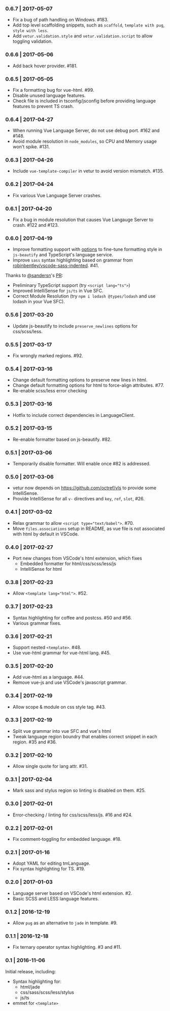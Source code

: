 ### 0.6.7 | 2017-05-07

- Fix a bug of path handling on Windows. #183.
- Add top level scaffolding snippets, such as `scaffold`, `template with pug`, `style with less`.
- Add `vetur.validation.style` and `vetur.validation.script` to allow toggling validation.

### 0.6.6 | 2017-05-06

- Add back hover provider. #181.

### 0.6.5 | 2017-05-05

- Fix a formatting bug for vue-html. #99.
- Disable unused language features.
- Check file is included in tsconfig/jsconfig before providing language features to prevent TS crash.

### 0.6.4 | 2017-04-27

- When running Vue Language Server, do not use debug port. #162 and #148.
- Avoid module resolution in `node_modules`, so CPU and Memory usage won't spike. #131.

### 0.6.3 | 2017-04-26

- Include `vue-template-compiler` in vetur to avoid version mismatch. #135.

### 0.6.2 | 2017-04-24

- Fix various Vue Language Server crashes.

### 0.6.1 | 2017-04-20

- Fix a bug in module resolution that causes Vue Langauge Server to crash. #122 and #123.

### 0.6.0 | 2017-04-19

- Improve formatting support with [options](https://github.com/octref/vetur/blob/master/docs/formatting.md) to fine-tune formatting style in `js-beautify` and TypeScript's language service.
- Improve `sass` syntax highlighting based on grammar from [robinbentley/vscode-sass-indented](https://github.com/robinbentley/vscode-sass-indented). #41.

Thanks to [@sandersn](https://github.com/sandersn)'s [PR](https://github.com/octref/vetur/pull/94):
- Preliminary TypeScript support (try `<script lang="ts">`)
- Improved IntelliSense for `js/ts` in Vue SFC.
- Correct Module Resolution (try `npm i lodash @types/lodash` and use lodash in your Vue SFC).

### 0.5.6 | 2017-03-20

- Update js-beautify to include `preserve_newlines` options for css/scss/less.

### 0.5.5 | 2017-03-17

- Fix wrongly marked regions. #92.

### 0.5.4 | 2017-03-16

- Change default formatting options to preserve new lines in html.
- Change default formatting options for html to force-align attributes. #77.
- Re-enable scss/less error checking

### 0.5.3 | 2017-03-16

- Hotfix to include correct dependencies in LanguageClient.

### 0.5.2 | 2017-03-15

- Re-enable formatter based on js-beautify. #82.

### 0.5.1 | 2017-03-06

- Temporarily disable formatter. Will enable once #82 is addressed.

### 0.5.0 | 2017-03-06

- vetur now depends on https://github.com/octref/vls to provide some IntelliSense.
- Provide IntelliSense for all `v-` directives and `key`, `ref`, `slot`, #26.

### 0.4.1 | 2017-03-02

- Relax grammar to allow `<script type="text/babel">`. #70.
- Move `files.associations` setup in README, as vue file is not associated with html by default in VSCode.

### 0.4.0 | 2017-02-27

- Port new changes from VSCode's html extension, which fixes
  - Embedded formatter for html/css/scss/less/js
  - IntelliSense for html

### 0.3.8 | 2017-02-23

- Allow `<template lang="html">`. #52.

### 0.3.7 | 2017-02-23

- Syntax highlighting for coffee and postcss. #50 and #56.
- Various grammar fixes.

### 0.3.6 | 2017-02-21

- Support nested `<template>`. #48.
- Use vue-html grammar for vue-html lang. #45.

### 0.3.5 | 2017-02-20

- Add vue-html as a language. #44.
- Remove vue-js and use VSCode's javascript grammar.

### 0.3.4 | 2017-02-19

- Allow scope & module on css style tag. #43.

### 0.3.3 | 2017-02-19

- Split vue grammar into vue SFC and vue's html
- Tweak language region boundry that enables correct snippet in each region. #35 and #36.

### 0.3.2 | 2017-02-10

- Allow single quote for lang attr. #31.

### 0.3.1 | 2017-02-04

- Mark sass and stylus region so linting is disabled on them. #25.

### 0.3.0 | 2017-02-01

- Error-checking / linting for css/scss/less/js. #16 and #24.

### 0.2.2 | 2017-02-01

- Fix comment-toggling for embedded language. #18.

### 0.2.1 | 2017-01-16

- Adopt YAML for editing tmLanguage.
- Fix syntax highlighting for TS. #19.

### 0.2.0 | 2017-01-03

- Language server based on VSCode's html extension. #2.
- Basic SCSS and LESS language features.

### 0.1.2 | 2016-12-19

- Allow `pug` as an alternative to `jade` in template. #9.

### 0.1.1 | 2016-12-18

- Fix ternary operator syntax highlighting. #3 and #11.

### 0.1 | 2016-11-06

Initial release, including:

- Syntax highlighting for:
  - html/jade
  - css/sass/scss/less/stylus
  - js/ts
- emmet for `<template>`